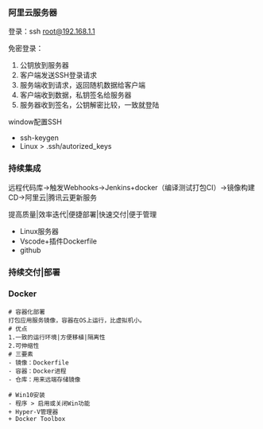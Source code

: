 ### 阿里云服务器

登录：ssh root@192.168.1.1

免密登录：

1. 公钥放到服务器
2. 客户端发送SSH登录请求
3. 服务端收到请求，返回随机数据给客户端
4. 客户端收到数据，私钥签名给服务器
5. 服务器收到签名，公钥解密比较，一致就登陆

window配置SSH

- ssh-keygen
- Linux > .ssh/autorized_keys

### 持续集成

远程代码库→触发Webhooks→Jenkins+docker（编译测试打包CI）→镜像构建CD→阿里云|腾讯云更新服务

提高质量|效率迭代|便捷部署|快速交付|便于管理

- Linux服务器
- Vscode+插件Dockerfile
- github

### 持续交付|部署

### Docker

~~~shell
# 容器化部署
打包应用服务镜像，容器在OS上运行，比虚拟机小。
# 优点
1.一致的运行环境|方便移植|隔离性
2.可伸缩性
# 三要素
- 镜像：Dockerfile
- 容器：Docker进程
- 仓库：用来远端存储镜像
~~~

~~~shell
# Win10安装
- 程序 > 启用或关闭Win功能
+ Hyper-V管理器
+ Docker Toolbox
~~~

